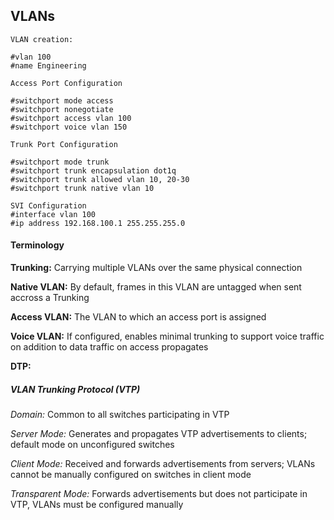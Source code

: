 ## VLANs
```
VLAN creation:

#vlan 100
#name Engineering

Access Port Configuration

#switchport mode access
#switchport nonegotiate
#switchport access vlan 100
#switchport voice vlan 150

Trunk Port Configuration

#switchport mode trunk
#switchport trunk encapsulation dot1q
#switchport trunk allowed vlan 10, 20-30
#switchport trunk native vlan 10

SVI Configuration
#interface vlan 100
#ip address 192.168.100.1 255.255.255.0
```
#### Terminology

**Trunking:**
Carrying multiple VLANs over the same physical connection

**Native VLAN:** 
By default, frames in this VLAN are untagged when sent accross a Trunking

**Access VLAN:**
The VLAN to which an access port is assigned

**Voice VLAN:**
If configured, enables minimal trunking to support voice traffic on addition to data traffic on access propagates

**DTP:**


##### VLAN Trunking Protocol (VTP)
*Domain:*
Common to all switches participating in VTP

*Server Mode:*
Generates and propagates VTP advertisements to clients; default mode on unconfigured switches

*Client Mode:*
Received and forwards advertisements from servers; VLANs cannot be manually configured on switches in client mode

*Transparent Mode:*
Forwards advertisements but does not participate in VTP, VLANs must be configured manually